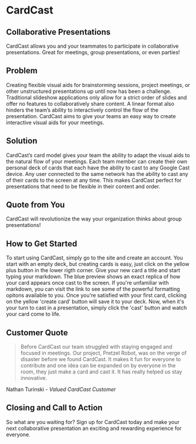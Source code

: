 # CardCast #

<!--
> This material was originally posted [here](http://www.quora.com/What-is-Amazons-approach-to-product-development-and-product-management). It is reproduced here for posterity's sake.

There is an approach called "working backwards" that is widely used at Amazon. They work backwards from the customer, rather than starting with an idea for a product and trying to bolt customers onto it. While working backwards can be applied to any specific product decision, using this approach is especially important when developing new products or features.

For new initiatives a product manager typically starts by writing an internal press release announcing the finished product. The target audience for the press release is the new/updated product's customers, which can be retail customers or internal users of a tool or technology. Internal press releases are centered around the customer problem, how current solutions (internal or external) fail, and how the new product will blow away existing solutions.

If the benefits listed don't sound very interesting or exciting to customers, then perhaps they're not (and shouldn't be built). Instead, the product manager should keep iterating on the press release until they've come up with benefits that actually sound like benefits. Iterating on a press release is a lot less expensive than iterating on the product itself (and quicker!).

If the press release is more than a page and a half, it is probably too long. Keep it simple. 3-4 sentences for most paragraphs. Cut out the fat. Don't make it into a spec. You can accompany the press release with a FAQ that answers all of the other business or execution questions so the press release can stay focused on what the customer gets. My rule of thumb is that if the press release is hard to write, then the product is probably going to suck. Keep working at it until the outline for each paragraph flows.

Oh, and I also like to write press-releases in what I call "Oprah-speak" for mainstream consumer products. Imagine you're sitting on Oprah's couch and have just explained the product to her, and then you listen as she explains it to her audience. That's "Oprah-speak", not "Geek-speak".

Once the project moves into development, the press release can be used as a touchstone; a guiding light. The product team can ask themselves, "Are we building what is in the press release?" If they find they're spending time building things that aren't in the press release (overbuilding), they need to ask themselves why. This keeps product development focused on achieving the customer benefits and not building extraneous stuff that takes longer to build, takes resources to maintain, and doesn't provide real customer benefit (at least not enough to warrant inclusion in the press release).
 -->

## Collaborative Presentations ##
CardCast allows you and your teammates to participate in collaborative presentations. Great for meetings, group presentations, or even parties!

## Problem ##
Creating flexible visual aids for brainstorming sessions, project meetings, or other unstructured presentations up until now has been a challenge. Traditional slideshow applications only allow for a strict order of slides and offer no features to collaboratively share content. A linear format also hinders the team’s ability to interactively control the flow of the presentation. CardCast aims to give your teams an easy way to create interactive visual aids for your meetings.


## Solution ##
CardCast’s card model gives your team the ability to adapt the visual aids to the natural flow of your meetings. Each team member can create their own personal deck of cards that each have the ability to cast to any Google Cast device. Any user connected to the same network has the ability to cast any of their cards to the screen at any time. This makes CardCast perfect for presentations that need to be flexible in their content and order.

## Quote from You ##
CardCast will revolutionize the way your organization thinks about group presentations!  

## How to Get Started ##
To start using CardCast, simply go to the site and create an account. You start with an empty deck, but creating cards is easy, just click on the yellow plus button in the lower rigth corner.  Give your new card a title and start typing your markdown.  The blue preview shows an exact replica of how your card appears once cast to the screen.  If you're unfamiliar with markdown, you can visit the link to see some of the powerful formatting opitons available to you. Once you're satisfied with your first card, clicking on the yellow 'create card' button will save it to your deck.  Now, when it's your turn to cast in a presentation, simply click the 'cast' button and watch your card come to life.

## Customer Quote ##
> Before CardCast our team struggled with staying engaged and focused in meetings. Our project, Pretzel Robot, was on the verge of disaster before we found CardCast. It makes it fun for everyone to contribute and one idea can be expanded on by everyone in the room, they just make a card and cast it.  It has really helped us stay innovative.

Nathan Turinski - _Valued CardCast Customer_

## Closing and Call to Action ##
So what are you waiting for?  Sign up for CardCast today and make your next collaborative presentation an exciting and rewarding experience for everyone.  
